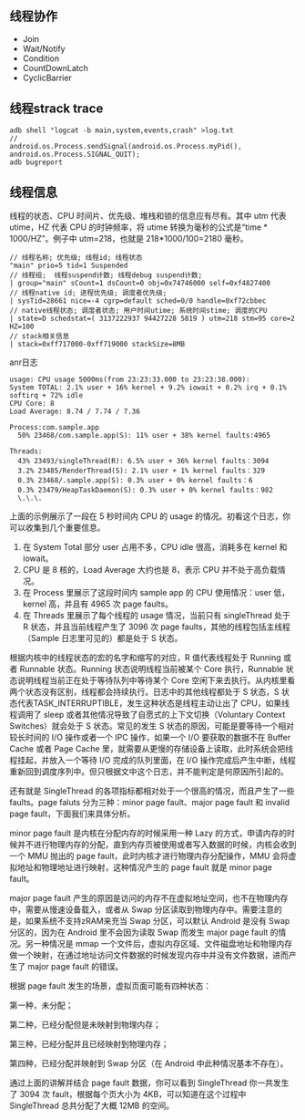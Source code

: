 ## 线程协作
* Join
* Wait/Notify
* Condition
* CountDownLatch
* CyclicBarrier

## 线程strack trace

	adb shell "logcat -b main,system,events,crash" >log.txt
	//
	android.os.Process.sendSignal(android.os.Process.myPid(), android.os.Process.SIGNAL_QUIT);
	adb bugreport

## 线程信息
线程的状态、CPU 时间片、优先级、堆栈和锁的信息应有尽有。其中 utm 代表 utime，HZ 代表 CPU 的时钟频率，将 utime 转换为毫秒的公式是“time * 1000/HZ”。例子中 utm=218，也就是 218*1000/100=2180 毫秒。


	// 线程名称; 优先级; 线程id; 线程状态
	"main" prio=5 tid=1 Suspended
	// 线程组;  线程suspend计数; 线程debug suspend计数; 
	| group="main" sCount=1 dsCount=0 obj=0x74746000 self=0xf4827400
	// 线程native id; 进程优先级; 调度者优先级;
	| sysTid=28661 nice=-4 cgrp=default sched=0/0 handle=0xf72cbbec
	// native线程状态; 调度者状态; 用户时间utime; 系统时间stime; 调度的CPU
	| state=D schedstat=( 3137222937 94427228 5819 ) utm=218 stm=95 core=2 HZ=100
	// stack相关信息
	| stack=0xff717000-0xff719000 stackSize=8MB

anr日志
	
	usage: CPU usage 5000ms(from 23:23:33.000 to 23:23:38.000):
	System TOTAL: 2.1% user + 16% kernel + 9.2% iowait + 0.2% irq + 0.1% softirq + 72% idle
	CPU Core: 8
	Load Average: 8.74 / 7.74 / 7.36
	
	Process:com.sample.app 
	  50% 23468/com.sample.app(S): 11% user + 38% kernel faults:4965
	
	Threads:
	  43% 23493/singleThread(R): 6.5% user + 36% kernel faults：3094
	  3.2% 23485/RenderThread(S): 2.1% user + 1% kernel faults：329
	  0.3% 23468/.sample.app(S): 0.3% user + 0% kernel faults：6
	  0.3% 23479/HeapTaskDaemon(S): 0.3% user + 0% kernel faults：982
	  \.\.\.

上面的示例展示了一段在 5 秒时间内 CPU 的 usage 的情况。初看这个日志，你可以收集到几个重要信息。

1. 在 System Total 部分 user 占用不多，CPU idle 很高，消耗多在 kernel 和 iowait。
2. CPU 是 8 核的，Load Average 大约也是 8，表示 CPU 并不处于高负载情况。
3. 在 Process 里展示了这段时间内 sample app 的 CPU 使用情况：user 低，kernel 高，并且有 4965 次 page faults。
4. 在 Threads 里展示了每个线程的 usage 情况，当前只有 singleThread 处于 R 状态，并且当前线程产生了 3096 次 page faults，其他的线程包括主线程（Sample 日志里可见的）都是处于 S 状态。

根据内核中的线程状态的宏的名字和缩写的对应，R 值代表线程处于 Running 或者 Runnable 状态。Running 状态说明线程当前被某个 Core 执行，Runnable 状态说明线程当前正在处于等待队列中等待某个 Core 空闲下来去执行。从内核里看两个状态没有区别，线程都会持续执行。日志中的其他线程都处于 S 状态，S 状态代表TASK_INTERRUPTIBLE，发生这种状态是线程主动让出了 CPU，如果线程调用了 sleep 或者其他情况导致了自愿式的上下文切换（Voluntary Context Switches）就会处于 S 状态。常见的发生 S 状态的原因，可能是要等待一个相对较长时间的 I/O 操作或者一个 IPC 操作，如果一个 I/O 要获取的数据不在 Buffer Cache 或者 Page Cache 里，就需要从更慢的存储设备上读取，此时系统会把线程挂起，并放入一个等待 I/O 完成的队列里面，在 I/O 操作完成后产生中断，线程重新回到调度序列中。但只根据文中这个日志，并不能判定是何原因所引起的。

还有就是 SingleThread 的各项指标都相对处于一个很高的情况，而且产生了一些 faults。page faluts 分为三种：minor page fault、major page fault 和 invalid page fault，下面我们来具体分析。

minor page fault 是内核在分配内存的时候采用一种 Lazy 的方式，申请内存的时候并不进行物理内存的分配，直到内存页被使用或者写入数据的时候，内核会收到一个 MMU 抛出的 page fault，此时内核才进行物理内存分配操作，MMU 会将虚拟地址和物理地址进行映射，这种情况产生的 page fault 就是 minor page fault。

major page fault 产生的原因是访问的内存不在虚拟地址空间，也不在物理内存中，需要从慢速设备载入，或者从 Swap 分区读取到物理内存中。需要注意的是，如果系统不支持zRAM来充当 Swap 分区，可以默认 Android 是没有 Swap 分区的，因为在 Android 里不会因为读取 Swap 而发生 major page fault 的情况。另一种情况是 mmap 一个文件后，虚拟内存区域、文件磁盘地址和物理内存做一个映射，在通过地址访问文件数据的时候发现内存中并没有文件数据，进而产生了 major page fault 的错误。

根据 page fault 发生的场景，虚拟页面可能有四种状态：

第一种，未分配；

第二种，已经分配但是未映射到物理内存；

第三种，已经分配并且已经映射到物理内存；

第四种，已经分配并映射到 Swap 分区（在 Android 中此种情况基本不存在）。

通过上面的讲解并结合 page fault 数据，你可以看到 SingleThread 你一共发生了 3094 次 fault，根据每个页大小为 4KB，可以知道在这个过程中 SingleThread 总共分配了大概 12MB 的空间。